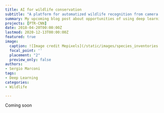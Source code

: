 ```yaml
---
title: AI for wildlife conservation
subtitle: "A platform for automatized wildlife recognition from camera traps in developing countries."
summary: My upcoming blog post about opportunities of using deep learning in developing countries
projects: [PTR-CNN]
date: 2018-04-20T00:00:00Z
lastmod: 2020-12-13T00:00:00Z
featured: true
image:
  caption: ![Image credit Mepixels](/static/images/species_inventories.png)
  focal_point: ''
  placement: "2"
  preview_only: false
authors:
- Sergio Marconi
tags:
- Deep Learning
categories:
- Wildlife

---
```

Coming soon

